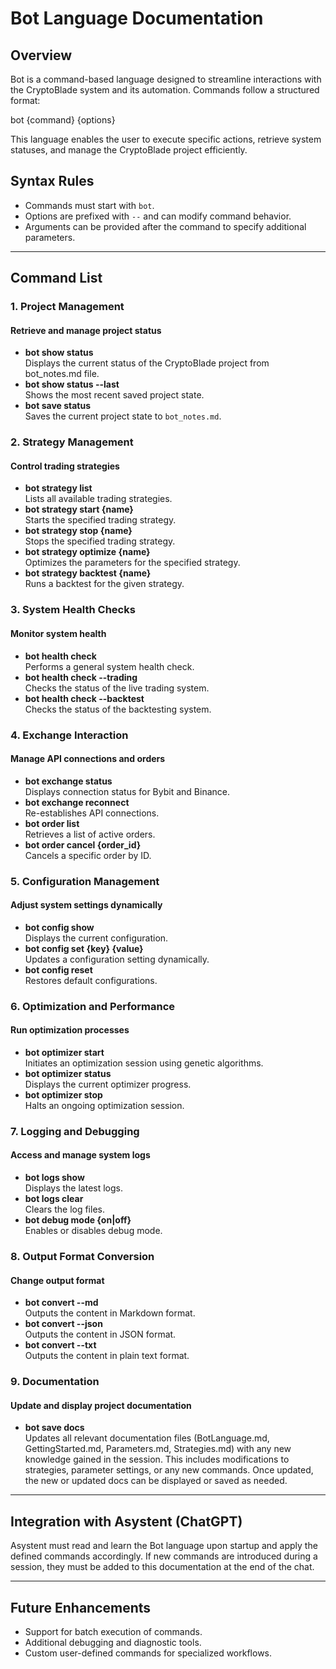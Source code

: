 # Bot Language Documentation

## Overview
Bot is a command-based language designed to streamline interactions with the CryptoBlade system and its automation. Commands follow a structured format:

bot {command} {options}

This language enables the user to execute specific actions, retrieve system statuses, and manage the CryptoBlade project efficiently.

## Syntax Rules
- Commands must start with `bot`.
- Options are prefixed with `--` and can modify command behavior.
- Arguments can be provided after the command to specify additional parameters.

---

## Command List

### 1. **Project Management**
#### Retrieve and manage project status
- **bot show status**  
  Displays the current status of the CryptoBlade project from bot_notes.md file.
- **bot show status --last**  
  Shows the most recent saved project state.
- **bot save status**  
  Saves the current project state to `bot_notes.md`.

### 2. **Strategy Management**
#### Control trading strategies
- **bot strategy list**  
  Lists all available trading strategies.
- **bot strategy start {name}**  
  Starts the specified trading strategy.
- **bot strategy stop {name}**  
  Stops the specified trading strategy.
- **bot strategy optimize {name}**  
  Optimizes the parameters for the specified strategy.
- **bot strategy backtest {name}**  
  Runs a backtest for the given strategy.

### 3. **System Health Checks**
#### Monitor system health
- **bot health check**  
  Performs a general system health check.
- **bot health check --trading**  
  Checks the status of the live trading system.
- **bot health check --backtest**  
  Checks the status of the backtesting system.

### 4. **Exchange Interaction**
#### Manage API connections and orders
- **bot exchange status**  
  Displays connection status for Bybit and Binance.
- **bot exchange reconnect**  
  Re-establishes API connections.
- **bot order list**  
  Retrieves a list of active orders.
- **bot order cancel {order_id}**  
  Cancels a specific order by ID.

### 5. **Configuration Management**
#### Adjust system settings dynamically
- **bot config show**  
  Displays the current configuration.
- **bot config set {key} {value}**  
  Updates a configuration setting dynamically.
- **bot config reset**  
  Restores default configurations.

### 6. **Optimization and Performance**
#### Run optimization processes
- **bot optimizer start**  
  Initiates an optimization session using genetic algorithms.
- **bot optimizer status**  
  Displays the current optimizer progress.
- **bot optimizer stop**  
  Halts an ongoing optimization session.

### 7. **Logging and Debugging**
#### Access and manage system logs
- **bot logs show**  
  Displays the latest logs.
- **bot logs clear**  
  Clears the log files.
- **bot debug mode {on|off}**  
  Enables or disables debug mode.

### 8. **Output Format Conversion**
#### Change output format
- **bot convert --md**  
  Outputs the content in Markdown format.
- **bot convert --json**  
  Outputs the content in JSON format.
- **bot convert --txt**  
  Outputs the content in plain text format.

### 9. **Documentation**
#### Update and display project documentation
- **bot save docs**  
  Updates all relevant documentation files (BotLanguage.md, GettingStarted.md, Parameters.md, Strategies.md) with any new knowledge gained in the session. This includes modifications to strategies, parameter settings, or any new commands. Once updated, the new or updated docs can be displayed or saved as needed.

---

## Integration with Asystent (ChatGPT)
Asystent must read and learn the Bot language upon startup and apply the defined commands accordingly. If new commands are introduced during a session, they must be added to this documentation at the end of the chat.

---

## Future Enhancements
- Support for batch execution of commands.
- Additional debugging and diagnostic tools.
- Custom user-defined commands for specialized workflows.
